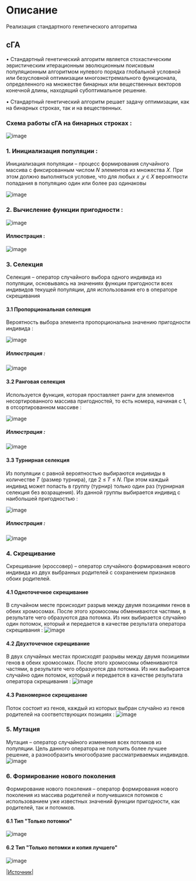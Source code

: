 # Описание 
Реализация стандартного генетического алгоритма
## сГА
• Стандартный генетический алгоритм является стохастическим эвристическим итерационным
эволюционным поисковым популяционным алгоритмом нулевого порядка глобальной условной
или безусловной оптимизации многоэкстремального функционала, определенного на множестве
бинарных или вещественных векторов конечной длины, находящий субоптимальное решение.

• Стандартный генетический алгоритм решает задачу оптимизации, как на бинарных строках,
так и на вещественных.
### Схема работы сГА на бинарных строках :
![image](https://github.com/miniGadza/Standart_Genetic_Algorithm/assets/140532458/30f34b2e-a6bc-44ba-8550-1d4bccacece2)

### 1. Инициализация популяции :
Инициализация популяции – процесс формирования случайного массива с
фиксированным числом 𝑁 элементов из множества 𝑋. При этом должно выполняться
условие, что для любых 𝑥 ,𝑦 ∈ 𝑋 вероятности попадания в популяцию один или более
раз одинаковы

![image](https://github.com/miniGadza/Standart_Genetic_Algorithm/assets/140532458/718912eb-a92e-4de8-9c55-ee06e0ecdfa6)

### 2. Вычисление функции пригодности :
![image](https://github.com/miniGadza/Standart_Genetic_Algorithm/assets/140532458/c9d702ac-617a-4a42-8ddb-52f1f8f10648)

#### Иллюстрация :
![image](https://github.com/miniGadza/Standart_Genetic_Algorithm/assets/140532458/354fda0f-5d99-489b-8060-5b65db813792)


### 3. Селекция
Селекция – оператор случайного выбора одного индивида из популяции,
основываясь на значениях функции пригодности всех индивидов текущей популяции,
для использования его в операторе скрещивания
#### 3.1 Пропорциональная селекция 
Вероятность выбора элемента пропорциональна значению пригодности
индивида :

![image](https://github.com/miniGadza/Standart_Genetic_Algorithm/assets/140532458/f05ae742-9a4b-483c-bbee-5527ce6801ae)

##### Иллюстрация : 
![image](https://github.com/miniGadza/Standart_Genetic_Algorithm/assets/140532458/d4ec074f-6e67-42fd-8ecb-e5d54aafa693)

#### 3.2 Ранговая селекция
Используется функция, которая проставляет ранги для элементов несортированного массива
пригодностей, то есть номера, начиная с 1, в отсортированном массиве :

![image](https://github.com/miniGadza/Standart_Genetic_Algorithm/assets/140532458/70564a6c-497a-43af-868b-45cf812d6f44)

##### Иллюстрация :
![image](https://github.com/miniGadza/Standart_Genetic_Algorithm/assets/140532458/0c5e5c57-bed5-4c40-bb2c-bb3ab730c4d8)

#### 3.3 Турнирная селекция
Из популяции с равной вероятностью выбираются индивиды в количестве 𝑇
(размер турнира), где 2 ≤ 𝑇 ≤ 𝑁. При этом каждый индивид может попасть в группу
(турнир) только один раз (турнирная селекция без возращения). Из данной группы
выбирается индивид с наибольшей пригодностью :

![image](https://github.com/miniGadza/Standart_Genetic_Algorithm/assets/140532458/82bb97cc-9671-44bb-be5d-532d23951090)

##### Иллюстрация :
![image](https://github.com/miniGadza/Standart_Genetic_Algorithm/assets/140532458/86d90c04-4556-4524-a3eb-7e59a153b09d)

### 4. Скрещивание
Скрещивание (кроссовер) – оператор случайного формирования нового
индивида из двух выбранных родителей с сохранением признаков обоих родителей.
#### 4.1 Одноточечное скрещивание
В случайном месте происходит разрыв между двумя позициями генов в обеих
хромосомах. После этого хромосомы обмениваются частями, в результате чего
образуются два потомка. Из них выбирается случайно один потомок, который и
передается в качестве результата оператора скрещивания :
![image](https://github.com/miniGadza/Standart_Genetic_Algorithm/assets/140532458/f7a673cd-3dee-4b9a-bcff-9e9b6b2730ae)

#### 4.2 Двухточечное скрещивание 
В двух случайных местах происходят разрывы между двумя позициями генов в обеих
хромосомах. После этого хромосомы обмениваются частями, в результате чего
образуются два потомка. Из них выбирается случайно один потомок, который и
передается в качестве результата оператора скрещивания :
![image](https://github.com/miniGadza/Standart_Genetic_Algorithm/assets/140532458/abc13edf-1805-4c09-be4c-cfc3bfd8fc12)

#### 4.3 Равномерное скрещивание 
Поток состоит из генов, каждый из которых выбран случайно из генов родителей на
соответствующих позициях :
![image](https://github.com/miniGadza/Standart_Genetic_Algorithm/assets/140532458/5ee24387-1676-47e0-b171-4a26eea6ba45)

### 5. Мутация
Мутация – оператор случайного изменения всех потомков из популяции. Цель
данного оператора не получить более лучшее решение, а разнообразить многообразие
рассматриваемых индивидов.
![image](https://github.com/miniGadza/Standart_Genetic_Algorithm/assets/140532458/5f80b9ae-4d1a-467a-a8ec-42f9d0dedddd)

### 6. Формирование нового поколения
Формирование нового поколения – оператор формирования нового поколения
из массива родителей и получившихся потомков с использованием уже известных
значений функции пригодности, как родителей, так и потомков.

#### 6.1 Тип "Только потомки"
![image](https://github.com/miniGadza/Standart_Genetic_Algorithm/assets/140532458/75b9dfa1-d5f6-4677-b05f-877bd9969177)

#### 6.2 Тип "Только потомки и копия лучшего"
![image](https://github.com/miniGadza/Standart_Genetic_Algorithm/assets/140532458/1796e76f-5890-4fdd-9569-7aae09fb2ce8)

|<a href="https://research.sfu-kras.ru/publications/publication/25044299">Источник</a>|





















